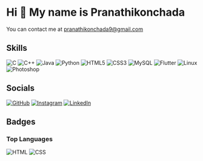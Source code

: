 # Hi 👋 My name is Pranathikonchada
You can contact me at pranathikonchada9@gmail.com

## Skills
![C](https://img.shields.io/badge/-C-00599C?logo=c&logoColor=white)
![C++](https://img.shields.io/badge/-C++-00599C?logo=c%2B%2B&logoColor=white)
![Java](https://img.shields.io/badge/-Java-007396?logo=java&logoColor=white)
![Python](https://img.shields.io/badge/-Python-3776AB?logo=python&logoColor=white)
![HTML5](https://img.shields.io/badge/-HTML5-E34F26?logo=html5&logoColor=white)
![CSS3](https://img.shields.io/badge/-CSS3-1572B6?logo=css3&logoColor=white)
![MySQL](https://img.shields.io/badge/-MySQL-4479A1?logo=mysql&logoColor=white)
![Flutter](https://img.shields.io/badge/-Flutter-02569B?logo=flutter&logoColor=white)
![Linux](https://img.shields.io/badge/-Linux-FCC624?logo=linux&logoColor=black)
![Photoshop](https://img.shields.io/badge/-Photoshop-31A8FF?logo=adobe-photoshop&logoColor=white)

## Socials
[![GitHub](https://img.shields.io/badge/-GitHub-181717?logo=github&logoColor=white)](https://github.com/yourusername)
[![Instagram](https://img.shields.io/badge/-Instagram-E4405F?logo=instagram&logoColor=white)](https://instagram.com/yourusername)
[![LinkedIn](https://img.shields.io/badge/-LinkedIn-0077B5?logo=linkedin&logoColor=white)](https://linkedin.com/in/yourusername)

## Badges

### Top Languages
![HTML](https://img.shields.io/badge/HTML-71.64%25-orange)
![CSS](https://img.shields.io/badge/CSS-28.36%25-purple)
